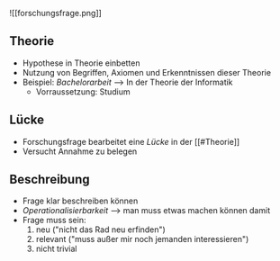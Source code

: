 ![[forschungsfrage.png]]
## Theorie
- Hypothese in Theorie einbetten
- Nutzung von Begriffen, Axiomen und Erkenntnissen dieser Theorie
- Beispiel: _Bachelorarbeit_ --> In der Theorie der Informatik
	- Vorraussetzung: Studium

## Lücke
- Forschungsfrage bearbeitet eine _Lücke_ in der [[#Theorie]]
- Versucht Annahme zu belegen

## Beschreibung
- Frage klar beschreiben können
- _Operationalisierbarkeit_ --> man muss etwas machen können damit
- Frage muss sein:
	1) neu ("nicht das Rad neu erfinden")
	3) relevant ("muss außer mir noch jemanden interessieren")
	4) nicht trivial
